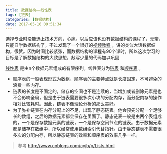 ```yaml
---
title: 数据结构——线性表
tags: [链表]
categories: [数据结构]
date: 2017-05-16 09:51:34
---
```


选择专业时没能选上技术方向，心痛。以后应该也没有数据结构的课程了，无奈，只能自学数据结构了，不过发现了一个很好的[视频教程](http://study.163.com/course/courseMain.htm?courseId=468002) ，讲的类似大话数据结构，很赞。因为时间比较紧张，而数据结构的课程有90个课时，所以这次学习的目标是了解数据结构的大致思想，敲写少量的代码加以巩固

<!--more-->

[线性表](https://zh.wikipedia.org/wiki/%E7%BA%BF%E6%80%A7%E8%A1%A8) 是由n个数据元素组成的有限序列。线性表分为[链表](https://zh.wikipedia.org/wiki/%E9%93%BE%E8%A1%A8) 和[顺序表](https://zh.wikipedia.org/wiki/%E9%A1%BA%E5%BA%8F%E8%A1%A8) 。
+ 顺序表的一般表现形式为数组，顺序表的主要特点就是长度固定，不可避免的浪费一些内存。
+ 链表的长度是不固定的，储存的空间也不是连续的，当增加或者删除元素是也不会影响全局，但是由于链表需要很多次小块的分配内存，而分配内存的操作相对比较耗时。因此，链表不像理论分析的那么美好。
+ 为了弥补链表在内存分配上的不足，出现了静态链表。他会预先分配一个足够长的数组，之后的数据元素都会保存在里面了。静态链表一般是由两个表组成的，一个是保存数据元素的链表，一个是保存空闲节点的链表。由于数据元素都是储存在数组中，所以经常使用数组索引代替指针。由于静态链表不需要很多次的分配内存，所以静态链表的效率和顺序表的效率几乎一样。

> 参考 http://www.cnblogs.com/cyjb/p/Lists.html